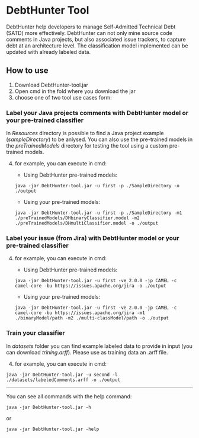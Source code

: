 # DebtHunter Tool

DebtHunter help developers to manage Self-Admitted Technical Debt (SATD) more effectively. DebtHunter can not only mine source code comments in Java projects, but also associated issue trackers, to capture debt at an architecture level. The classification model implemented can be updated with already labeled data.

## How to use
1. Download DebtHunter-tool.jar
2. Open cmd in the fold where you download the jar
3. choose one of two tool use cases form:

### Label your Java projects comments with DebtHunter model or your pre-trained classifier
In *Resources* directory is possible to find a Java project example (*sampleDirectory*) to be anlysed. You can also use the pre-trained models in the *preTrainedModels* directory for testing the tool using a custom pre-trained models.

4. for example, you can execute in cmd:

    - Using DebtHunter pre-trained models:
    ```
    java -jar DebtHunter-tool.jar -u first -p ./SampleDirectory -o ./output
    ```
    - Using your pre-trained models:
    ```
    java -jar DebtHunter-tool.jar -u first -p ./SampleDirectory -m1 ./preTrainedModels/DHbinaryClassifier.model -m2 ./preTrainedModels/DHmultiClassifier.model -o ./output
    ```

### Label your issue (from Jira) with DebtHunter model or your pre-trained classifier

4. for example, you can execute in cmd:

    - Using DebtHunter pre-trained models:
    ```
    java -jar DebtHunter-tool.jar -u first -ve 2.0.0 -jp CAMEL -c camel-core -bu https://issues.apache.org/jira -o ./output
    ```
    - Using your pre-trained models:
    ```
    java -jar DebtHunter-tool.jar -u first -ve 2.0.0 -jp CAMEL -c camel-core -bu https://issues.apache.org/jira -m1 ./binaryModel/path -m2 ./multi-classModel/path -o ./output
    ```

### Train your classifier
In *datasets* folder you can find example labeled data to provide in input (you can download *trining.arff*). Please use as training data an .arff file.

4. for example, you can execute in cmd:
```
java -jar DebtHunter-tool.jar -u second -l ./datasets/labeledComments.arff -o ./output
```
----------------------------------------------------------------
You can see all commands with the help command:

```
java -jar DebtHunter-tool.jar -h
```
or
```
java -jar DebtHunter-tool.jar -help
```
